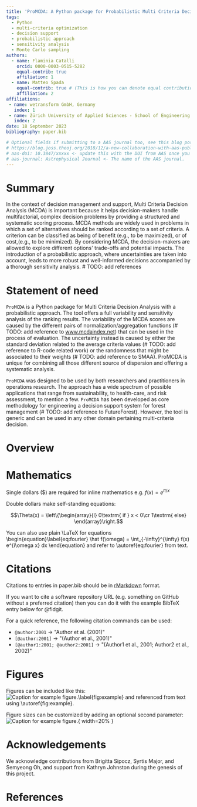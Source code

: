 ```yaml
---
title: 'ProMCDA: A Python package for Probabilistic Multi Criteria Decision Analysis'
tags:
  - Python
  - multi-criteria optimization
  - decision support
  - probabilistic approach
  - sensitivity analysis
  - Monte Carlo sampling
authors:
  - name: Flaminia Catalli
    orcid: 0000-0003-0515-5282
    equal-contrib: true
    affiliation: 1 
  - name: Matteo Spada
    equal-contrib: true # (This is how you can denote equal contributions between multiple authors)
    affiliation: 2
affiliations:
 - name: wetransform GmbH, Germany
   index: 1
 - name: Zürich University of Applied Sciences - School of Engineering - INE Institute of Sustainable Development, Switzerland
   index: 2
date: 18 September 2023
bibliography: paper.bib

# Optional fields if submitting to a AAS journal too, see this blog post:
# https://blog.joss.theoj.org/2018/12/a-new-collaboration-with-aas-publishing
# aas-doi: 10.3847/xxxxx <- update this with the DOI from AAS once you know it.
# aas-journal: Astrophysical Journal <- The name of the AAS journal.
---
```


# Summary

In the context of decision management and support, Multi Criteria Decision Analysis (MCDA) 
is important because it helps decision-makers handle multifactorial, complex decision 
problems by providing a structured and systematic scoring process. MCDA methods are widely used 
in problems in which a set of alternatives should be ranked according to a set of criteria. A criterion 
can be classified as being of benefit (e.g., to be maximized), or of cost,(e.g., to be minimized). 
By considering MCDA, the decision-makers are allowed to explore different options' trade-offs and potential impacts.
The introduction of a probabilistic approach, where uncertainties are taken into account,
leads to more robust and well-informed decisions accompanied by a thorough sensitivity analysis. # TODO: add references

# Statement of need

`ProMCDA` is  a Python package for Multi Criteria Decision Analysis with a probabilistic approach. 
The tool offers a full variability and sensitivity analysis of the ranking results.
The variability of the MCDA scores are caused by the different pairs of normalization/aggregation functions 
(# TODO: add reference to www.mcdaindex.net) that can be used in the process of evaluation.
The uncertainty instead is caused by either the standard deviation related to the average criteria values 
(# TODO: add reference to R-code related work) or the randomness that might be associated to their weights 
(# TODO: add reference to SMAA). ProMCDA is unique for combining all those different source of dispersion and offering 
a systematic analysis.    

`ProMCDA` was designed to be used by both researchers and practitioners in operations research.
The approach has a wide spectrum of possible applications that range from sustainability, to health-care, and risk 
assessment, to mention a few. `ProMCDA` has been developed as core methodology for engineering a decision support system 
for forest management (# TODO: add reference to FutureForest). However, the tool is generic and can be used in any other 
domain pertaining multi-criteria decision.

# Overview


# Mathematics

Single dollars ($) are required for inline mathematics e.g. $f(x) = e^{\pi/x}$

Double dollars make self-standing equations:

$$\Theta(x) = \left\{\begin{array}{l}
0\textrm{ if } x < 0\cr
1\textrm{ else}
\end{array}\right.$$

You can also use plain \LaTeX for equations
\begin{equation}\label{eq:fourier}
\hat f(\omega) = \int_{-\infty}^{\infty} f(x) e^{i\omega x} dx
\end{equation}
and refer to \autoref{eq:fourier} from text.

# Citations

Citations to entries in paper.bib should be in
[rMarkdown](http://rmarkdown.rstudio.com/authoring_bibliographies_and_citations.html)
format.

If you want to cite a software repository URL (e.g. something on GitHub without a preferred
citation) then you can do it with the example BibTeX entry below for @fidgit.

For a quick reference, the following citation commands can be used:
- `@author:2001`  ->  "Author et al. (2001)"
- `[@author:2001]` -> "(Author et al., 2001)"
- `[@author1:2001; @author2:2001]` -> "(Author1 et al., 2001; Author2 et al., 2002)"

# Figures

Figures can be included like this:
![Caption for example figure.\label{fig:example}](figure.png)
and referenced from text using \autoref{fig:example}.

Figure sizes can be customized by adding an optional second parameter:
![Caption for example figure.](figure.png){ width=20% }

# Acknowledgements

We acknowledge contributions from Brigitta Sipocz, Syrtis Major, and Semyeong
Oh, and support from Kathryn Johnston during the genesis of this project.

# References